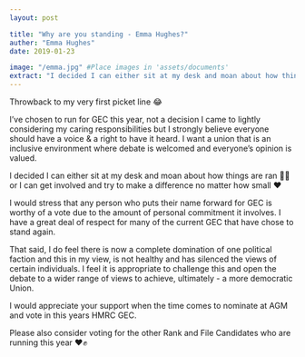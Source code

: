 ```yaml
---
layout: post

title: "Why are you standing - Emma Hughes?"
auther: "Emma Hughes"
date: 2019-01-23

image: "/emma.jpg" #Place images in 'assets/documents'
extract: "I decided I can either sit at my desk and moan about how things are ran 🤷‍♀️ or I can get involved and try to make a difference no matter how small ❤️"
---
```

Throwback to my very first picket line‬ 😂

‪I’ve chosen to run for GEC this year, not a decision I came to lightly considering my caring responsibilities but‬ I strongly believe everyone should have a voice & a right to have it heard. I want a union that is an inclusive environment where debate is welcomed and everyone’s opinion is valued. ‬

I decided I can either sit at my desk and moan about how things are ran 🤷‍♀️ or I can get involved and try to make a difference no matter how small ❤️

I would stress that any person who puts their name forward for GEC is worthy of a vote due to the amount of personal commitment it involves. I have a great deal of respect for many of the current GEC that have chose to stand again.

That said, I do feel there is now a complete domination of one political faction and this in my view, is not healthy and has silenced the views of certain individuals. I feel it is appropriate to challenge this and open the debate to a wider range of views to achieve, ultimately - a more democratic Union.

I would appreciate your support when the time comes to nominate at AGM and vote in this years HMRC GEC.

Please also consider voting for the other Rank and File Candidates who are running this year ❤️✊